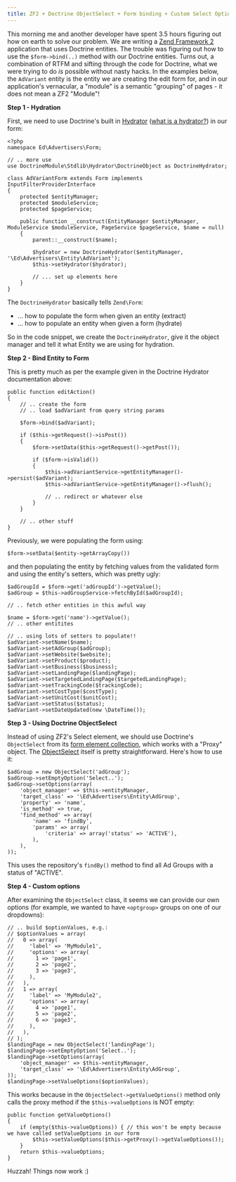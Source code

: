 ```yaml
---
title: ZF2 + Doctrine ObjectSelect + Form binding + Custom Select Options
---
```

This morning me and another developer have spent 3.5 hours figuring out how on earth to solve our problem. We are writing a [Zend Framework 2](http://framework.zend.com/) application that uses Doctrine entities. The trouble was figuring out how to use the `$form->bind(..)` method with our Doctrine entities. Turns out, a combination of RTFM and sifting through the code for Doctrine, what we were trying to do _is_ possible without nasty hacks. In the examples below, the `AdVariant` entity is the entity we are creating the edit form for, and in our application's vernacular, a "module" is a semantic "grouping" of pages - it does not mean a ZF2 "Module"!

**Step 1 - Hydration**

First, we need to use Doctrine's built in [Hydrator](https://github.com/doctrine/DoctrineModule/blob/master/docs/hydrator.md) ([what is a hydrator?](http://framework.zend.com/manual/2.0/en/modules/zend.stdlib.hydrator.html)) in our form:

~~~ .php
<?php
namespace Ed\Advertisers\Form;
 
// .. more use
use DoctrineModule\Stdlib\Hydrator\DoctrineObject as DoctrineHydrator;
 
class AdVariantForm extends Form implements InputFilterProviderInterface
{
	protected $entityManager;
	protected $moduleService;
	protected $pageService;
 
	public function __construct(EntityManager $entityManager, ModuleService $moduleService, PageService $pageService, $name = null)
	{
		parent::__construct($name);
 
		$hydrator = new DoctrineHydrator($entityManager, '\Ed\Advertisers\Entity\AdVariant');
		$this->setHydrator($hydrator);
 
		// ... set up elements here
	}
}
~~~

The `DoctrineHydrator` basically tells `Zend\Form`:
	
  * ... how to populate the form when given an entity (extract)
  * ... how to populate an entity when given a form (hydrate)

So in the code snippet, we create the `DoctrineHydrator`, give it the object manager and tell it what Entity we are using for hydration.

**Step 2 - Bind Entity to Form**

This is pretty much as per the example given in the Doctrine Hydrator documentation above:

~~~ .php
public function editAction()
{
	// .. create the form
	// .. load $adVariant from query string params
 
	$form->bind($adVariant);
 
	if ($this->getRequest()->isPost())
	{
		$form->setData($this->getRequest()->getPost());
 
		if ($form->isValid())
		{
			$this->adVariantService->getEntityManager()->persist($adVariant);
			$this->adVariantService->getEntityManager()->flush();
 
			// .. redirect or whatever else
		}
	}
 
	// .. other stuff
}
~~~

Previously, we were populating the form using:

~~~ .php
$form->setData($entity->getArrayCopy())
~~~

and then populating the entity by fetching values from the validated form and using the entity's setters, which was pretty ugly:

~~~ .php
$adGroupId = $form->get('adGroupId')->getValue();
$adGroup = $this->adGroupService->fetchById($adGroupId);
 
// .. fetch other entities in this awful way
 
$name = $form->get('name')->getValue();
// .. other entitites
 
// .. using lots of setters to populate!!
$adVariant->setName($name);
$adVariant->setAdGroup($adGroup);
$adVariant->setWebsite($website);
$adVariant->setProduct($product);
$adVariant->setBusiness($business);
$adVariant->setLandingPage($landingPage);
$adVariant->setTargetedLandingPage($targetedLandingPage);
$adVariant->setTrackingCode($trackingCode);
$adVariant->setCostType($costType);
$adVariant->setUnitCost($unitCost);
$adVariant->setStatus($status);
$adVariant->setDateUpdated(new \DateTime());
~~~

**Step 3 - Using Doctrine ObjectSelect**

Instead of using ZF2's Select element, we should use Doctrine's `ObjectSelect` from its [form element collection](https://github.com/doctrine/DoctrineModule/blob/master/docs/form-element.md), which works with a "Proxy" object. The [ObjectSelect](https://github.com/doctrine/DoctrineModule/blob/master/src/DoctrineModule/Form/Element/ObjectSelect.php) itself is pretty straightforward. Here's how to use it:

~~~ .php
$adGroup = new ObjectSelect('adGroup');
$adGroup->setEmptyOption('Select..');
$adGroup->setOptions(array(
	'object_manager' => $this->entityManager,
	'target_class' => '\Ed\Advertisers\Entity\AdGroup',
	'property' => 'name',
	'is_method' => true,
	'find_method' => array(
		'name' => 'findBy',
		'params' => array(
			'criteria' => array('status' => 'ACTIVE'),
		),
	),
));
~~~

This uses the repository's `findBy()` method to find all Ad Groups with a status of "ACTIVE".

**Step 4 - Custom options**

After examining the `ObjectSelect` class, it seems we can provide our own options (for example, we wanted to have `<optgroup>` groups on one of our dropdowns):

~~~ .php
// .. build $optionValues, e.g.:
// $optionValues = array(
//   0 => array(
//     'label' => 'MyModule1',
//     'options' => array(
//       1 => 'page1',
//       2 => 'page2',
//       3 => 'page3',
//     ),
//   ),
//   1 => array(
//     'label' => 'MyModule2',
//     'options' => array(
//       4 => 'page1',
//       5 => 'page2',
//       6 => 'page3',
//     ),
//   ),
// );
$landingPage = new ObjectSelect('landingPage');
$landingPage->setEmptyOption('Select..');
$landingPage->setOptions(array(
	'object_manager' => $this->entityManager,
	'target_class' => '\Ed\Advertisers\Entity\AdGroup',
));
$landingPage->setValueOptions($optionValues);
~~~

This works because in the `ObjectSelect->getValueOptions()` method only calls the proxy method if the `$this->valueOptions` is NOT empty:

~~~ .php
public function getValueOptions()
{
    if (empty($this->valueOptions)) { // this won't be empty because we have called setValueOptions in our form
        $this->setValueOptions($this->getProxy()->getValueOptions());
    }
    return $this->valueOptions;
}
~~~

Huzzah! Things now work :)

